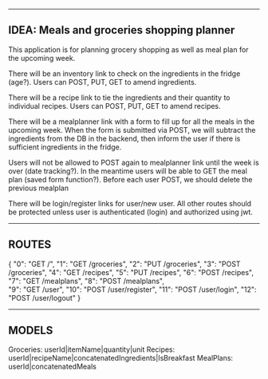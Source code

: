 ----
IDEA: Meals and groceries shopping planner
----

This application is for planning grocery shopping as well as meal plan for the upcoming week.

There will be an inventory link to check on the ingredients in the fridge (age?).
Users can POST, PUT, GET to amend ingredients.

There will be a recipe link to tie the ingredients and their quantity to individual recipes.
Users can POST, PUT, GET to amend recipes.

There will be a mealplanner link with a form to fill up for all the meals in the upcoming week.
When the form is submitted via POST, we will subtract the ingredients from the DB in the backend, then inform the user if there is sufficient ingredients in the fridge.

Users will not be allowed to POST again to mealplanner link until the week is over (date tracking?).
In the meantime users will be able to GET the meal plan (saved form function?).
Before each user POST, we should delete the previous mealplan

There will be login/register links for user/new user.
All other routes should be protected unless user is authenticated (login) and authorized using jwt.

----
ROUTES
----
{
  "0": "GET /",
  "1": "GET /groceries",
  "2": "PUT /groceries",
  "3": "POST /groceries",
  "4": "GET /recipes",
  "5": "PUT /recipes",
  "6": "POST /recipes",  
  "7": "GET /mealplans",
  "8": "POST /mealplans",   
  "9": "GET /user",
  "10": "POST /user/register",
  "11": "POST /user/login",
  "12": "POST /user/logout"
}

----
MODELS
----
Groceries: userId|itemName|quantity|unit
Recipes: userId|recipeName|concatenatedIngredients|IsBreakfast
MealPlans: userId|concatenatedMeals
